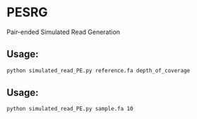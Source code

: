# PESRG
Pair-ended Simulated Read Generation

## Usage: 
```bash
python simulated_read_PE.py reference.fa depth_of_coverage
```
## Usage: 
```bash
python simulated_read_PE.py sample.fa 10
```
